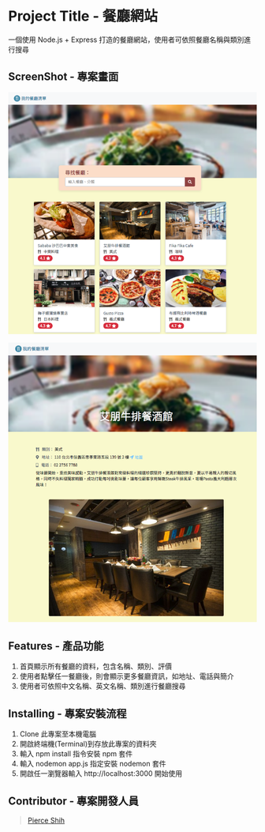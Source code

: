 # Project Title - 餐廳網站

一個使用 Node.js + Express 打造的餐廳網站，使用者可依照餐廳名稱與類別進行搜尋

## ScreenShot - 專案畫面
![image](https://github.com/pierceshih15/restaurantList_express/blob/master/public/img/homePage.jpg)

![image](https://github.com/pierceshih15/restaurantList_express/blob/master/public/img/restaurantInfo.jpg)

## Features - 產品功能 

1. 首頁顯示所有餐廳的資料，包含名稱、類別、評價
2. 使用者點擊任一餐廳後，則會顯示更多餐廳資訊，如地址、電話與簡介
3. 使用者可依照中文名稱、英文名稱、類別進行餐廳搜尋

## Installing - 專案安裝流程 

1. Clone 此專案至本機電腦
2. 開啟終端機(Terminal)到存放此專案的資料夾
3. 輸入 npm install 指令安裝 npm 套件 
4. 輸入 nodemon app.js 指定安裝 nodemon 套件
5. 開啟任一瀏覽器輸入 http://localhost:3000 開始使用

## Contributor - 專案開發人員

> [Pierce Shih](https://github.com/pierceshih15)


